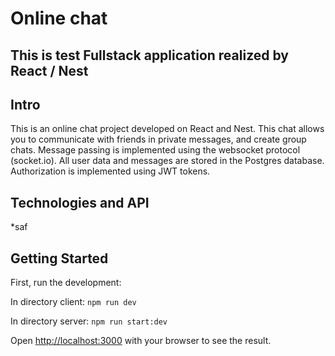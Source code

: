 # Online chat

## This is test Fullstack application realized by React / Nest

## Intro

This is an online chat project developed on React and Nest. 
This chat allows you to communicate with friends in private messages, and create group chats.
Message passing is implemented using the websocket protocol (socket.io).
All user data and messages are stored in the Postgres database. Authorization is implemented using JWT tokens.

## Technologies and API

*saf

## Getting Started

First, run the development:

In directory client: `npm run dev`

In directory server: `npm run start:dev`

Open [http://localhost:3000](http://localhost:3000) with your browser to see the result.

